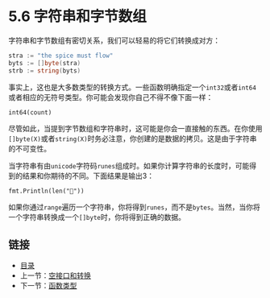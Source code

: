# 5.6 字符串和字节数组

字符串和字节数组有密切关系，我们可以轻易的将它们转换成对方：

```go
stra := "the spice must flow"
byts := []byte(stra)
strb := string(byts)
```

事实上，这也是大多数类型的转换方式。一些函数明确指定一个`int32`或者`int64`或者相应的无符号类型。你可能会发现你自己不得不像下面一样：

    int64(count)

尽管如此，当提到字节数组和字符串时，这可能是你会一直接触的东西。在你使用`[]byte(X)`或者`string(X)`时务必注意，你创建的是数据的拷贝。这是由于字符串的不可变性。

当字符串有由`unicode`字符码`runes`组成时。如果你计算字符串的长度时，可能得到的结果和你期待的不同。下面结果是输出3：

    fmt.Println(len("￿"))

如果你通过`range`遍历一个字符串，你将得到`runes`，而不是`bytes`。当然，当你将一个字符串转换成一个`[]byte`时，你将得到正确的数据。

## 链接

- [目录](directory.md)
- 上一节：[空接口和转换](5.5.md)
- 下一节：[函数类型](5.7.md)
